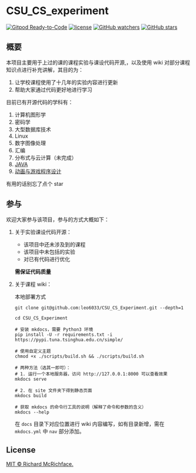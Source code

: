 # CSU_CS_experiment

[![Gitpod Ready-to-Code](https://img.shields.io/badge/Gitpod-Ready--to--Code-brightgreen?logo=gitpod&style=flat-square)](https://gitpod.io/#https://github.com/leo6033/CSU_CS_Experiment) 
[![license](https://img.shields.io/github/license/leo6033/CSU_CS_Experiment)](LICENSE)
[![GitHub watchers](https://img.shields.io/github/watchers/leo6033/CSU_CS_Experiment)](https://github.com/leo6033/CSU_CS_Experiment)
[![GitHub stars](https://img.shields.io/github/stars/leo6033/CSU_CS_Experiment)](https://github.com/leo6033/CSU_CS_Experiment)

## 概要
本项目主要用于上过的课的课程实验与课设代码开源,，以及使用 wiki 对部分课程知识点进行补充讲解，其目的为：  
 1. 让学校课程使用了十几年的实验内容进行更新
 2. 帮助大家通过代码更好地进行学习

目前已有开源代码的学科有：
 1. 计算机图形学
 2. 密码学
 3. 大型数据库技术
 4. Linux
 5. 数字图像处理
 6. 汇编
 7. 分布式与云计算（未完成）
 8. [JAVA](https://github.com/leo6033/Java_Project)
 9. [动画与游戏程序设计](https://github.com/leo6033/UnityLearing/tree/master/TanksWar)

有用的话别忘了点个 star 

## 参与
欢迎大家参与该项目，参与的方式大概如下：

1. 关于实验课设代码开源：

   + 该项目中还未涉及到的课程
   + 该项目中未包括的实验
   + 对已有代码进行优化

   **需保证代码质量**

2. 关于课程 wiki：

   本地部署方式

   ```
   git clone git@github.com:leo6033/CSU_CS_Experiment.git --depth=1
   
   cd CSU_CS_Experiment
   
   # 安装 mkdocs，需要 Python3 环境
   pip install -U -r requirements.txt -i https://pypi.tuna.tsinghua.edu.cn/simple/
   
   # 使用自定义主题
   chmod +x ./scripts/build.sh && ./scripts/build.sh
   
   # 两种方法（选其一即可）：
   # 1. 运行一个本地服务器，访问 http://127.0.0.1:8000 可以查看效果
   mkdocs serve
   
   # 2. 在 site 文件夹下得到静态页面
   mkdocs build
   
   # 获取 mkdocs 的命令行工具的说明（解释了命令和参数的含义）
   mkdocs --help
   ```

   在 `docs` 目录下对应位置进行 wiki 内容编写，如有目录新增，需在 `mkdocs.yml` 中 `nav` 部分添加。

## License

[MIT © Richard McRichface.](LICENSE)
